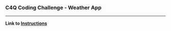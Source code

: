 ### C4Q Coding Challenge - Weather App

---

__Link to [Instructions](https://github.com/C4Q/weatherapp)__
